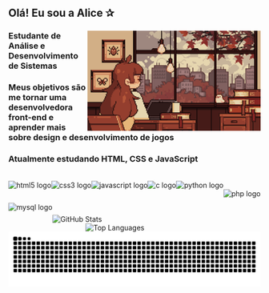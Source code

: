 ## Olá! Eu sou a Alice ✰
<div align="center">
    <div style="display:inline_block">
    <img align="right" alt="" height="200" src="./src/study.gif">
      <h3 align="left"> Estudante de Análise e Desenvolvimento de Sistemas</h3>
      <h3 align="left">Meus objetivos são me tornar uma desenvolvedora front-end e aprender mais sobre design e desenvolvimento de jogos</h3>
      <h3 align="left">Atualmente estudando HTML, CSS e JavaScript</h3>
      <br>
        <img align="left" src="https://cdn.jsdelivr.net/gh/devicons/devicon/icons/html5/html5-original.svg" height="27" alt="html5 logo" />
        <img width="8" />
        <img align="left" src="https://cdn.jsdelivr.net/gh/devicons/devicon/icons/css3/css3-original.svg" height="27" alt="css3 logo" />
        <img width="8" />
        <img align="left" src="https://cdn.jsdelivr.net/gh/devicons/devicon/icons/javascript/javascript-plain.svg" height="25" alt="javascript logo" />
        <img width="8" />
        <img align="left" src="https://cdn.jsdelivr.net/gh/devicons/devicon/icons/c/c-original.svg" height="27" alt="c logo" />
        <img width="8" />
        <img align="left" src="https://cdn.jsdelivr.net/gh/devicons/devicon/icons/python/python-original.svg" height="27" alt="python logo" />
        <img width="8" />
        <img align="left" src="https://cdn.jsdelivr.net/gh/devicons/devicon/icons/php/php-original.svg" height="27" alt="php logo" />
        <img width="8" />
        <img align="left" src="https://cdn.jsdelivr.net/gh/devicons/devicon/icons/mysql/mysql-original.svg" height="27" alt="mysql logo" />
      </div>
  </div>
  <br>
  <br>
  <br>
    <div>
    <img weigth= 180em src="https://github-readme-stats.vercel.app/api?username=AliceeFig&show_icons=true&theme=radical" width="476px" alt="GitHub Stats">
    <img weigth= 200em align=right src="https://github-readme-stats.vercel.app/api/top-langs/?username=AliceeFig&layout=compact&theme=radical" width="350px" alt="Top Languages">
    </div>

<picture align="center">
  <source media="(prefers-color-scheme: dark)" srcset="https://raw.githubusercontent.com/AliceeFig/AliceeFig/output/github-contribution-grid-snake-dark.svg">
  <source media="(prefers-color-scheme: light)" srcset="https://raw.githubusercontent.com/AliceeFig/AliceFig/output/github-contribution-grid-snake-dark.svg">
  <img align="center" alt="github contribution grid snake animation" src="https://raw.githubusercontent.com/AliceeFig/AliceeFig/output/github-contribution-grid-snake.svg">
</picture>

